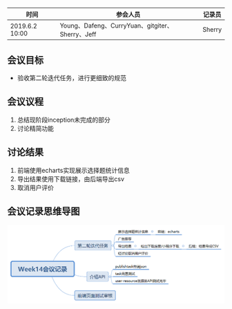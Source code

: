 | 时间           | 参会人员                                         | 记录员 |
| -------------- | ------------------------------------------------ | ------ |
| 2019.6.2 10:00 | Young、Dafeng、CurryYuan、gitgiter、Sherry、Jeff | Sherry |

## 会议目标

- 验收第二轮迭代任务，进行更细致的规范

## 会议议程

1. 总结现阶段inception未完成的部分
2. 讨论精简功能

## 讨论结果

1. 前端使用echarts实现展示选择题统计信息
2. 导出结果使用下载链接，由后端导出csv
3. 取消用户评价

## 会议记录思维导图

![Week14会议记录](./Week14会议记录.png)